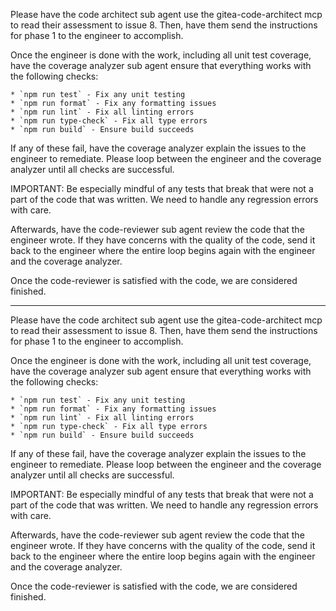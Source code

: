 Please have the code architect sub agent use the gitea-code-architect mcp to read their assessment to issue 8.  Then, have them send the instructions for phase 1 to  the engineer to accomplish.

Once the engineer is done with the work, including all unit test coverage, have the coverage analyzer sub agent ensure that everything works with the following checks:

    * `npm run test` - Fix any unit testing
    * `npm run format` - Fix any formatting issues
    * `npm run lint` - Fix all linting errors
    * `npm run type-check` - Fix all type errors
    * `npm run build` - Ensure build succeeds

If any of these fail, have the coverage analyzer explain the issues to the engineer to remediate.  Please loop between the engineer and the coverage analyzer until all checks are successful.

IMPORTANT: Be especially mindful of any tests that break that were not a part of the code that was written.  We need to handle any regression errors with care.

Afterwards, have the code-reviewer sub agent review the code that the engineer wrote.  If they have concerns with the quality of the code, send it back to the engineer where the entire loop begins again with the engineer and the coverage analyzer.

Once the code-reviewer is satisfied with the code, we are considered finished.

---

Please have the code architect sub agent use the gitea-code-architect mcp to read their assessment to issue 8.  Then, have them send the instructions for phase 1 to  the engineer to accomplish.

Once the engineer is done with the work, including all unit test coverage, have the coverage analyzer sub agent ensure that everything works with the following checks:

    * `npm run test` - Fix any unit testing
    * `npm run format` - Fix any formatting issues
    * `npm run lint` - Fix all linting errors
    * `npm run type-check` - Fix all type errors
    * `npm run build` - Ensure build succeeds

If any of these fail, have the coverage analyzer explain the issues to the engineer to remediate.  Please loop between the engineer and the coverage analyzer until all checks are successful.

IMPORTANT: Be especially mindful of any tests that break that were not a part of the code that was written.  We need to handle any regression errors with care.

Afterwards, have the code-reviewer sub agent review the code that the engineer wrote.  If they have concerns with the quality of the code, send it back to the engineer where the entire loop begins again with the engineer and the coverage analyzer.

Once the code-reviewer is satisfied with the code, we are considered finished.

